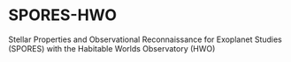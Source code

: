 # SPORES-HWO
Stellar Properties and Observational Reconnaissance for Exoplanet Studies (SPORES) with the Habitable Worlds Observatory (HWO)
